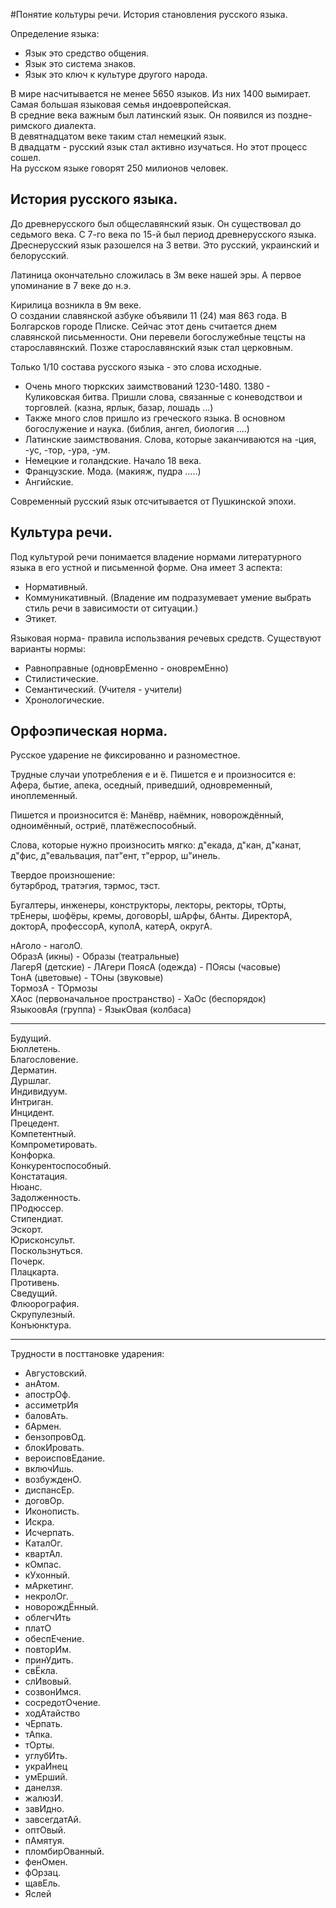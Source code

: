 #Понятие кольтуры речи. История становления русского языка.  

Определение языка:

+ Язык это средство общения.  
+ Язык это система знаков.  
+ Язык это ключ к культуре другого народа. 

В мире насчитывается не менее 5650 языков. Из них 1400 вымирает.  
Самая большая языковая семья индоевропейская.  
В средние века важным был латинский язык. Он появился из поздне-римского диалекта.  
В девятнадцатом веке таким стал немецкий язык.  
В двадцатм - русский язык стал активно изучаться. Но этот процесс сошел.  
На русском языке говорят 250 милионов человек.  

## История русского языка. 
До древнерусского был общеславянский язык. Он существовал до седьмого века.  С 7-го века по 15-й был период древнерусского языка.  
Дреснерусский язык разошелся на 3 ветви. Это русский, украинский и белорусский.  

Латиница окончательно сложилась в 3м веке нашей эры. А первое упоминание в 7 веке до н.э. 

Кирилица возникла в 9м веке.  
О создании славянской азбуке объявили 11 (24) мая 863 года. В Болгарсков городе Плиске. Сейчас этот день считается днем славянской письменности. Они перевели богослужебные тецсты на старославянский. Позже старославянский язык стал церковным.  

Только 1/10 состава русского языка - это слова исходные.  

+ Очень много тюркских заимствований 1230-1480. 1380 - Куликовская битва. Пришли слова, связанные с коневодствои и торговлей. (казна, ярлык, базар, лошадь ...)   
+ Также много слов пришло из греческого языка. В основном богослужение и наука. (библия, ангел, биология ....)  
+ Латинские заимствования. Слова, которые заканчиваются на -ция, -ус, -тор, -ура, -ум.  
+ Немецкие и голандские. Начало 18 века.   
+ Французские. Мода. (макияж, пудра .....) 
+ Ангийские.  

Современный русский язык отсчитывается от Пушкинской эпохи.  

## Культура речи. 
Под культурой речи понимается владение нормами литературного языка в его устной и письменной форме. Она имеет 3 аспекта: 

+ Нормативный.  
+ Коммуникативный. (Владение им подразумевает умение выбрать стиль речи в зависимости от ситуации.)  
+ Этикет.  

Языковая норма- правила использвания речевых средств. Существуют варианты нормы: 

+ Равноправные (одноврЕменно - оновремЕнно)  
+ Стилистические.  
+ Семантический.  (Учителя - учители)  
+ Хронологические.  

## Орфоэпическая норма. 
Русское ударение не фиксированно и разноместное. 

Трудные случаи употребления е и ё. Пишется е и произносится е: 
Афера, бытие, апека, оседный, приведший, одновременный, иноплеменный.  

Пишется и произносится ё: 
Манёвр, наёмник, новорождённый, одноимённый, остриё, платёжеспособный.  

Слова, которые нужно произносить мягко: 
д"екада, д"кан, д"канат, д"фис, д"евальвация, пат"ент, т"еррор, ш"инель.

Твердое произношение:  
бутэрброд, тратэгия, тэрмос, тэст.  

Бугалтеры, инженеры, конструкторы, лекторы, ректоры, тОрты, трЕнеры, шофёры, кремы, договорЫ, шАрфы, бАнты.
ДиректорА, докторА, профессорА, куполА, катерА, округА.  

нАголо - наголО.  
ОбразА (икны) - Образы (театральные)   
ЛагерЯ (детские) - ЛАгери
ПоясА (одежда) - ПОясы (часовые)  
ТонА (цветовые) - ТОны (звуковые)  
ТормозА - ТОрмозы  
ХАос (первоначальное пространство) - ХаОс (беспорядок)  
ЯзыкоовАя (группа) - ЯзыкОвая (колбаса)  

______

Будущий.  
Бюллетень.  
Благословение.  
Дерматин.  
Дуршлаг.  
Индивидуум.  
Интриган.  
Инцидент.  
Прецедент.  
Компетентный.  
Компрометировать.  
Конфорка.  
Конкурентоспособный.  
Констатация.  
Нюанс.  
Задолженность.  
ПРодюссер.  
Стипендиат.  
Эскорт.  
Юрисконсульт.  
Поскользнуться.  
Почерк.  
Плацкарта.  
Противень.  
Сведущий.  
Флюорография.  
Скрупулезный.  
Конъюнктура.  

______

Трудности в посттановке ударения: 

- Августовский.
- анАтом.
- апострОф.
- ассиметрИя
- баловАть.
- бАрмен.
- бензопровОд.
- блокИровать.
- вероисповЕдание.
- включИшь.
- возбужденО.
- диспансЕр.
- договОр.
- Иконописть.
- Искра.
- Исчерпать.
- КаталОг.
- квартАл.
- кОмпас.
- кУхонный.
- мАркетинг.
- некролОг.
- новорождЁнный.
- облегчИть
- платО
- обеспЕчение.
- повторИм.
- принУдить.
- свЁкла.
- слИвовый.
- созвонИмся.
- сосредотОчение.
- ходАтайство
- чЕрпать.
- тАпка.
- тОрты.
- углубИть.
- украИнец
- умЕрший.
- данелзя.
- жалюзИ.
- завИдно.
- завсегдатАй.
- оптОвый.
- пАмятуя. 
- пломбирОванный.
- фенОмен.
- фОрзац.
- щавЕль.
- Яслей



















